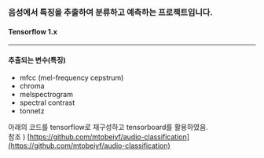 ### 음성에서 특징을 추출하여 분류하고 예측하는 프로젝트입니다.
#### Tensorflow 1.x
-----------------------------


#### 추출되는 변수(특징)

- mfcc (mel-frequency cepstrum) 
- chroma
- melspectrogram
- spectral contrast
- tonnetz  <br>

아래의 코드를 tensorflow로 재구성하고 tensorboard를 활용하였음. <br>
참조 ) [https://github.com/mtobeiyf/audio-classification](https://github.com/mtobeiyf/audio-classification)
